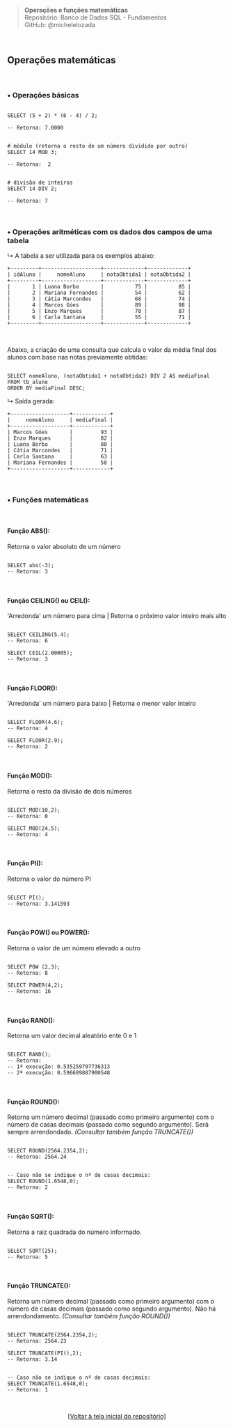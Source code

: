 > **Operações e funções matemáticas**  
> Repositório: Banco de Dados SQL - Fundamentos  
> GitHub: @michelelozada
&nbsp;
     
&nbsp;      
## Operações matemáticas
     
&nbsp;           

### • Operações básicas  
```mysql

SELECT (5 + 2) * (6 - 4) / 2;  

-- Retorna: 7.0000
```

```mysql

# módulo (retorna o resto de um número dividido por outro)
SELECT 14 MOD 3;  

-- Retorna:  2
```

```mysql

# divisão de inteiros
SELECT 14 DIV 2;  

-- Retorna: 7
```

&nbsp;
   
### • Operações aritméticas com os dados dos campos de uma tabela 

↳ A tabela a ser utilizada para os exemplos abaixo:
```
+---------+-------------------+-------------+-------------+
| idAluno |     nomeAluno     | notaObtida1 | notaObtida2 |
+---------+-------------------+-------------+-------------+
|       1 | Luana Borba       |          75 |          85 |
|       2 | Mariana Fernandes |          54 |          62 |
|       3 | Cátia Marcondes   |          68 |          74 |
|       4 | Marcos Góes       |          89 |          98 |
|       5 | Enzo Marques      |          78 |          87 |
|       6 | Carla Santana     |          55 |          71 |
+---------+-------------------+-------------+-------------+
```

&nbsp;
       
Abaixo, a criação de uma consulta que calcula o valor da média final dos alunos com base nas notas previamente obtidas:  
```mysql

SELECT nomeAluno, (notaObtida1 + notaObtida2) DIV 2 AS mediaFinal 
FROM tb_aluno 
ORDER BY mediaFinal DESC;
```

↳ Saída gerada: 
```
+-------------------+------------+
|     nomeAluno     | mediaFinal |
+-------------------+------------+
| Marcos Góes       |         93 |
| Enzo Marques      |         82 |
| Luana Borba       |         80 |
| Cátia Marcondes   |         71 |
| Carla Santana     |         63 |
| Mariana Fernandes |         58 |
+-------------------+------------+
```

&nbsp;
      
### • Funções matemáticas
     
&nbsp;      

#### Função ABS():
Retorna o valor absoluto de um número
```mysql

SELECT abs(-3);  
-- Retorna: 3
```

&nbsp;
      
#### Função CEILING() ou CEIL():
'Arredonda' um número para cima | Retorna o próximo valor inteiro mais alto 
```mysql

SELECT CEILING(5.4);  
-- Retorna: 6

SELECT CEIL(2.00005);  
-- Retorna: 3
```

&nbsp;
       
#### Função FLOOR():
'Arredonda' um número para baixo | Retorna o menor valor inteiro
```mysql

SELECT FLOOR(4.6);  
-- Retorna: 4

SELECT FLOOR(2.9);  
-- Retorna: 2 
```

&nbsp;
      
#### Função MOD():
Retorna o resto da divisão de dois números
```mysql

SELECT MOD(10,2); 
-- Retorna: 0

SELECT MOD(24,5); 
-- Retorna: 4
```

&nbsp;       

#### Função PI():
Retorna o valor do número PI
```mysql

SELECT PI(); 
-- Retorna: 3.141593
```

&nbsp;       

#### Função POW() ou POWER():
Retorna o valor de um número elevado a outro
```mysql

SELECT POW (2,3); 
-- Retorna: 8

SELECT POWER(4,2);
-- Retorna: 16
```

&nbsp;       

#### Função RAND():
Retorna um valor decimal aleatório  ente 0 e 1
```mysql

SELECT RAND(); 
-- Retorna: 
-- 1ª execução: 0.535259797736313  
-- 2ª execução: 0.596689887900548
```

&nbsp;       

#### Função ROUND():
Retorna um número decimal (passado como primeiro argumento) com o número de casas decimais (passado como segundo argumento). Será sempre arrendondado. *(Consultar também função TRUNCATE())* 
```mysql

SELECT ROUND(2564.2354,2);  
-- Retorna: 2564.24
```

```mysql

-- Caso não se indique o nº de casas decimais:
SELECT ROUND(1.6548,0);  
-- Retorna: 2
```

&nbsp;       

#### Função SQRT():
Retorna a raiz quadrada do número informado. 
```mysql

SELECT SQRT(25);  
-- Retorna: 5
```

&nbsp;        

#### Função TRUNCATE():
Retorna um número decimal (passado como primeiro argumento) com o número de casas decimais (passado como segundo argumento). Não há arrendondamento. *(Consultar também função ROUND())*
```mysql

SELECT TRUNCATE(2564.2354,2); 
-- Retorna: 2564.23

SELECT TRUNCATE(PI(),2);  
-- Retorna: 3.14
```

```mysql

-- Caso não se indique o nº de casas decimais:
SELECT TRUNCATE(1.6548,0); 
-- Retorna: 1
```

&nbsp;

<div align="center">
<a href="https://github.com/michelelozada/SQL-Study-Notes">[Voltar à tela inicial do repositório]</a>
</div>